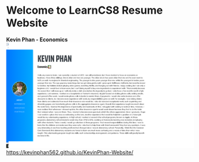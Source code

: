 
# Welcome to LearnCS8 Resume Website
**Kevin Phan - Economics**
![website screenshot](img/screenshot.png)
https://kevinphan562.github.io/KevinPhan-Website/
